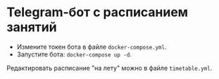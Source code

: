 # Telegram-бот с расписанием занятий

* Измените токен бота в файле `docker-compose.yml`.
* Запустите бота: `docker-compose up -d`.

Редактировать расписание "на лету" можно в файле `timetable.yml`.
